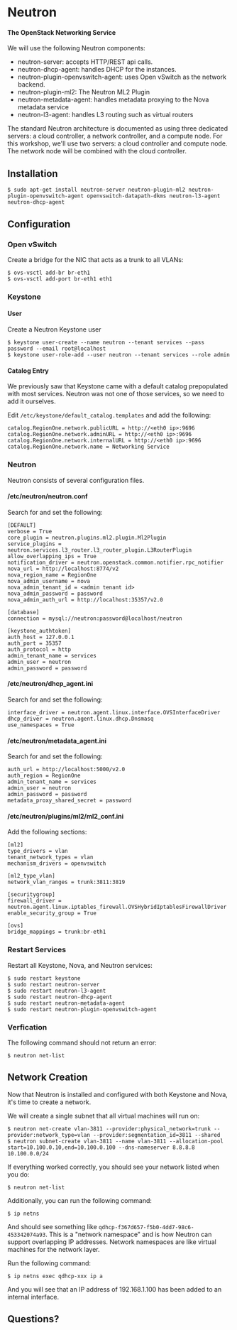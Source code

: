 # Neutron

#### The OpenStack Networking Service

We will use the following Neutron components:

  * neutron-server: accepts HTTP/REST api calls.
  * neutron-dhcp-agent: handles DHCP for the instances.
  * neutron-plugin-openvswitch-agent: uses Open vSwitch as the network backend.
  * neutron-plugin-ml2: The Neutron ML2 Plugin
  * neutron-metadata-agent: handles metadata proxying to the Nova metadata service
  * neutron-l3-agent: handles L3 routing such as virtual routers

The standard Neutron architecture is documented as using three dedicated servers: a cloud controller, a network controller, and a compute node. For this workshop, we'll use two servers: a cloud controller and compute node. The network node will be combined with the cloud controller.

## Installation

    $ sudo apt-get install neutron-server neutron-plugin-ml2 neutron-plugin-openvswitch-agent openvswitch-datapath-dkms neutron-l3-agent neutron-dhcp-agent

## Configuration

### Open vSwitch

Create a bridge for the NIC that acts as a trunk to all VLANs:

    $ ovs-vsctl add-br br-eth1
    $ ovs-vsctl add-port br-eth1 eth1

### Keystone

#### User

Create a Neutron Keystone user

    $ keystone user-create --name neutron --tenant services --pass password --email root@localhost
    $ keystone user-role-add --user neutron --tenant services --role admin

#### Catalog Entry

We previously saw that Keystone came with a default catalog prepopulated with most services. Neutron was not one of those services, so we need to add it ourselves.

Edit `/etc/keystone/default_catalog.templates` and add the following:

    catalog.RegionOne.network.publicURL = http://<eth0 ip>:9696
    catalog.RegionOne.network.adminURL = http://<eth0 ip>:9696
    catalog.RegionOne.network.internalURL = http://<eth0 ip>:9696
    catalog.RegionOne.network.name = Networking Service

### Neutron

Neutron consists of several configuration files.

#### /etc/neutron/neutron.conf

Search for and set the following:

    [DEFAULT]
    verbose = True
    core_plugin = neutron.plugins.ml2.plugin.Ml2Plugin
    service_plugins = neutron.services.l3_router.l3_router_plugin.L3RouterPlugin
    allow_overlapping_ips = True
    notification_driver = neutron.openstack.common.notifier.rpc_notifier
    nova_url = http://localhost:8774/v2
    nova_region_name = RegionOne
    nova_admin_username = nova
    nova_admin_tenant_id = <admin tenant id>
    nova_admin_password = password
    nova_admin_auth_url = http://localhost:35357/v2.0

    [database]
    connection = mysql://neutron:password@localhost/neutron

    [keystone_authtoken]
    auth_host = 127.0.0.1
    auth_port = 35357
    auth_protocol = http
    admin_tenant_name = services
    admin_user = neutron
    admin_password = password

#### /etc/neutron/dhcp_agent.ini

Search for and set the following:

    interface_driver = neutron.agent.linux.interface.OVSInterfaceDriver
    dhcp_driver = neutron.agent.linux.dhcp.Dnsmasq
    use_namespaces = True

#### /etc/neutron/metadata_agent.ini

Search for and set the following:

    auth_url = http://localhost:5000/v2.0
    auth_region = RegionOne
    admin_tenant_name = services
    admin_user = neutron
    admin_password = password
    metadata_proxy_shared_secret = password

#### /etc/neutron/plugins/ml2/ml2_conf.ini

Add the following sections:

    [ml2]
    type_drivers = vlan
    tenant_network_types = vlan
    mechanism_drivers = openvswitch

    [ml2_type_vlan]
    network_vlan_ranges = trunk:3811:3819

    [securitygroup]
    firewall_driver = neutron.agent.linux.iptables_firewall.OVSHybridIptablesFirewallDriver
    enable_security_group = True

    [ovs]
    bridge_mappings = trunk:br-eth1

### Restart Services

Restart all Keystone, Nova, and Neutron services:

    $ sudo restart keystone
    $ sudo restart neutron-server
    $ sudo restart neutron-l3-agent
    $ sudo restart neutron-dhcp-agent
    $ sudo restart neutron-metadata-agent
    $ sudo restart neutron-plugin-openvswitch-agent

### Verfication

The following command should not return an error:

    $ neutron net-list

## Network Creation

Now that Neutron is installed and configured with both Keystone and Nova, it's time to create a network.

We will create a single subnet that all virtual machines will run on:

    $ neutron net-create vlan-3811 --provider:physical_network=trunk --provider:network_type=vlan --provider:segmentation_id=3811 --shared
    $ neutron subnet-create vlan-3811 --name vlan-3811 --allocation-pool start=10.100.0.10,end=10.100.0.100 --dns-nameserver 8.8.8.8 10.100.0.0/24

If everything worked correctly, you should see your network listed when you do:

    $ neutron net-list

Additionally, you can run the following command:

    $ ip netns

And should see something like `qdhcp-f367d657-f5b0-4dd7-98c6-453342074a93`. This is a "network namespace" and is how Neutron can support overlapping IP addresses. Network namespaces are like virtual machines for the network layer.

Run the following command:

    $ ip netns exec qdhcp-xxx ip a

And you will see that an IP address of 192.168.1.100 has been added to an internal interface.

## Questions?
